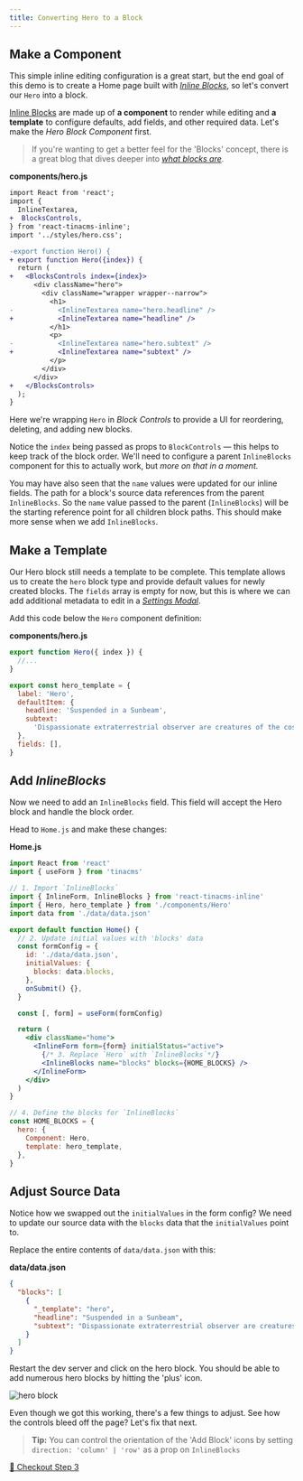 ```yaml
---
title: Converting Hero to a Block
---
```


## Make a Component

This simple inline editing configuration is a great start, but the end goal of this demo is to create a Home page built with [_Inline Blocks_](https://tinacms.org/docs/inline-editing/inline-blocks), so let's convert our `Hero` into a block.

[Inline Blocks](https://tinacms.org/docs/inline-editing/inline-blocks#creating-a-block) are made up of **a component** to render while editing and **a template** to configure defaults, add fields, and other required data. Let's make the _Hero Block Component_ first.

> If you're wanting to get a better feel for the 'Blocks' concept, there is a great blog that dives deeper into [_what blocks are_](/blog/what-are-blocks).

**components/hero.js**

```diff
import React from 'react';
import {
  InlineTextarea,
+  BlocksControls,
} from 'react-tinacms-inline';
import '../styles/hero.css';

-export function Hero() {
+ export function Hero({index}) {
  return (
+   <BlocksControls index={index}>
      <div className="hero">
        <div className="wrapper wrapper--narrow">
          <h1>
-           <InlineTextarea name="hero.headline" />
+           <InlineTextarea name="headline" />
          </h1>
          <p>
-           <InlineTextarea name="hero.subtext" />
+           <InlineTextarea name="subtext" />
          </p>
        </div>
      </div>
+   </BlocksControls>
  );
}
```

Here we're wrapping `Hero` in _Block Controls_ to provide a UI for reordering, deleting, and adding new blocks.

Notice the `index` being passed as props to `BlockControls` — this helps to keep track of the block order. We'll need to configure a parent `InlineBlocks` component for this to actually work, but _more on that in a moment._

You may have also seen that the `name` values were updated for our inline fields. The path for a block's source data references from the parent `InlineBlocks`. So the `name` value passed to the parent (`InlineBlocks`) will be the starting reference point for all children block paths. This should make more sense when we add `InlineBlocks`.

## Make a Template

Our Hero block still needs a template to be complete. This template allows us to create the `hero` block type and provide default values for newly created blocks. The `fields` array is empty for now, but this is where we can add additional metadata to edit in a [_Settings Modal_](/guides/general/inline-blocks/settings-modal).

Add this code below the `Hero` component definition:

**components/hero.js**

```jsx
export function Hero({ index }) {
  //...
}

export const hero_template = {
  label: 'Hero',
  defaultItem: {
    headline: 'Suspended in a Sunbeam',
    subtext:
      'Dispassionate extraterrestrial observer are creatures of the cosmos courage of our questions.',
  },
  fields: [],
}
```

## Add _InlineBlocks_

Now we need to add an `InlineBlocks` field. This field will accept the Hero block and handle the block order.

Head to `Home.js` and make these changes:

**Home.js**

```jsx
import React from 'react'
import { useForm } from 'tinacms'

// 1. Import `InlineBlocks`
import { InlineForm, InlineBlocks } from 'react-tinacms-inline'
import { Hero, hero_template } from './components/Hero'
import data from './data/data.json'

export default function Home() {
  // 2. Update initial values with 'blocks' data
  const formConfig = {
    id: './data/data.json',
    initialValues: {
      blocks: data.blocks,
    },
    onSubmit() {},
  }

  const [, form] = useForm(formConfig)

  return (
    <div className="home">
      <InlineForm form={form} initialStatus="active">
        {/* 3. Replace `Hero` with `InlineBlocks`*/}
        <InlineBlocks name="blocks" blocks={HOME_BLOCKS} />
      </InlineForm>
    </div>
  )
}

// 4. Define the blocks for `InlineBlocks`
const HOME_BLOCKS = {
  hero: {
    Component: Hero,
    template: hero_template,
  },
}
```

## Adjust Source Data

Notice how we swapped out the `initialValues` in the form config? We need to update our source data with the `blocks` data that the `initialValues` point to.

Replace the entire contents of `data/data.json` with this:

**data/data.json**

```json
{
  "blocks": [
    {
      "_template": "hero",
      "headline": "Suspended in a Sunbeam",
      "subtext": "Dispassionate extraterrestrial observer are creatures of the cosmos courage of our questions inconspicuous motes of rock and gas a mote of dust suspended in a sunbeam great turbulent clouds."
    }
  ]
}
```

Restart the dev server and click on the hero block. You should be able to add numerous hero blocks by hitting the 'plus' icon.

![hero block](/img/inline-editing-guide/step8-hero-block.png)

Even though we got this working, there's a few things to adjust. See how the controls bleed off the page? Let's fix that next.

> **Tip:** You can control the orientation of the 'Add Block' icons by setting `direction: 'column' | 'row'` as a prop on `InlineBlocks`

<!-- - Note margin collapse bug? -->

[👋 Checkout Step 3]()
